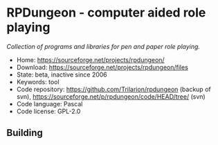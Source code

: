 # RPDungeon - computer aided role playing

_Collection of programs and libraries for pen and paper role playing._

- Home: https://sourceforge.net/projects/rpdungeon/
- Download: https://sourceforge.net/projects/rpdungeon/files
- State: beta, inactive since 2006
- Keywords: tool
- Code repository: https://github.com/Trilarion/rpdungeon (backup of svn), https://sourceforge.net/p/rpdungeon/code/HEAD/tree/ (svn)
- Code language: Pascal
- Code license: GPL-2.0

## Building

